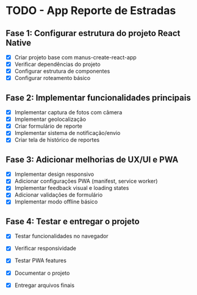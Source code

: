 # TODO - App Reporte de Estradas

## Fase 1: Configurar estrutura do projeto React Native
- [x] Criar projeto base com manus-create-react-app
- [x] Verificar dependências do projeto
- [x] Configurar estrutura de componentes
- [x] Configurar roteamento básico

## Fase 2: Implementar funcionalidades principais
- [x] Implementar captura de fotos com câmera
- [x] Implementar geolocalização
- [x] Criar formulário de reporte
- [x] Implementar sistema de notificação/envio
- [x] Criar tela de histórico de reportes

## Fase 3: Adicionar melhorias de UX/UI e PWA
- [x] Implementar design responsivo
- [x] Adicionar configurações PWA (manifest, service worker)
- [x] Implementar feedback visual e loading states
- [x] Adicionar validações de formulário
- [x] Implementar modo offline básico

## Fase 4: Testar e entregar o projeto
- [x] Testar funcionalidades no navegador
- [x] Verificar responsividade
- [x] Testar PWA features
- [x] Documentar o projeto
- [x] Entregar arquivos finais

